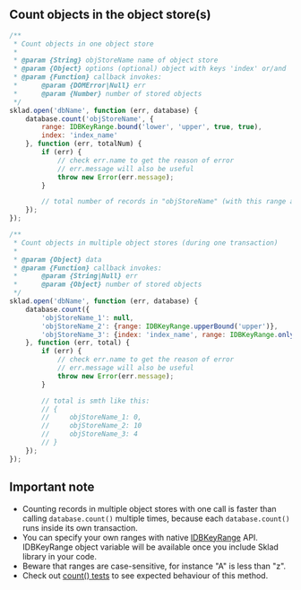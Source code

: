 ## Count objects in the object store(s)
```javascript
/**
 * Count objects in one object store
 *
 * @param {String} objStoreName name of object store
 * @param {Object} options (optional) object with keys 'index' or/and 'range'
 * @param {Function} callback invokes:
 *      @param {DOMError|Null} err
 *      @param {Number} number of stored objects
 */
sklad.open('dbName', function (err, database) {
    database.count('objStoreName', {
        range: IDBKeyRange.bound('lower', 'upper', true, true),
        index: 'index_name'
    }, function (err, totalNum) {
        if (err) {
            // check err.name to get the reason of error
            // err.message will also be useful
            throw new Error(err.message);
        }

        // total number of records in "objStoreName" (with this range and index) is totalNum
    });
});

/**
 * Count objects in multiple object stores (during one transaction)
 *
 * @param {Object} data
 * @param {Function} callback invokes:
 *      @param {String|Null} err
 *      @param {Object} number of stored objects
 */
sklad.open('dbName', function (err, database) {
    database.count({
        'objStoreName_1': null,
        'objStoreName_2': {range: IDBKeyRange.upperBound('upper')},
        'objStoreName_3': {index: 'index_name', range: IDBKeyRange.only('key')}
    }, function (err, total) {
        if (err) {
            // check err.name to get the reason of error
            // err.message will also be useful
            throw new Error(err.message);
        }

        // total is smth like this:
        // {
        //     objStoreName_1: 0,
        //     objStoreName_2: 10
        //     objStoreName_3: 4
        // }
    });
});
```

## Important note
 * Counting records in multiple object stores with one call is faster than calling ```database.count()``` multiple times, because each ```database.count()``` runs inside its own transaction.
 * You can specify your own ranges with native [IDBKeyRange](https://developer.mozilla.org/en-US/docs/IndexedDB/IDBKeyRange) API. IDBKeyRange object variable will be available once you include Sklad library in your code.
 * Beware that ranges are case-sensitive, for instance "A" is less than "z".
 * Check out [count() tests](https://github.com/1999/sklad/blob/master/tests/count.js) to see expected behaviour of this method.
